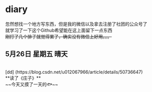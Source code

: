 # diary
忽然想找一个地方写东西，但是我的微信以及拿去注册了社团的公众号了
<br>
就学习了一下这个Github希望能在这上面留下一点东西
<br>
~~刚打了几个排子就觉得累了，确实没有微信上好用。。。~~
<br>
## 5月26日 星期五 晴天
<br>
[dd] (https://blog.csdn.net/u012067966/article/details/50736647)
<br>
**读了《庄子》**
<br>
~~今天又摸了一天的🐟~~
<br>


